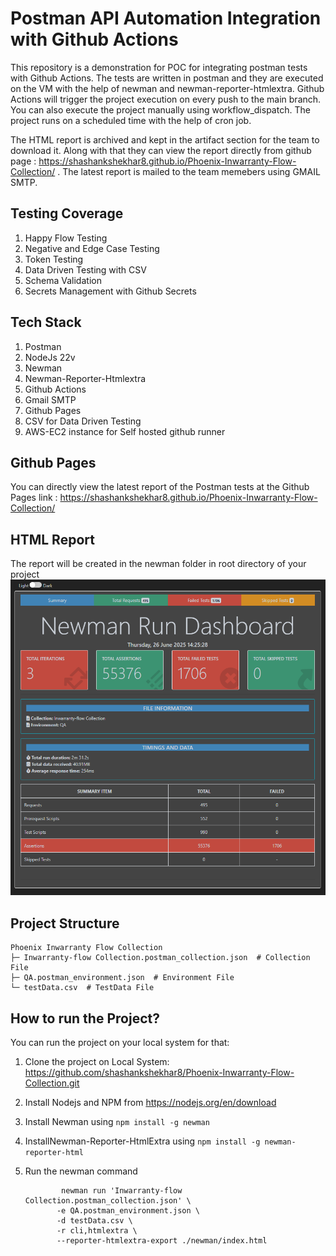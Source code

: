 # Postman API Automation Integration with Github Actions #

This repository is a demonstration for POC for integrating postman tests with Github Actions. The tests are written in postman and they are executed on the VM with the help of newman and newman-reporter-htmlextra.
Github Actions will trigger the project execution on every push to the main branch. You can also execute the project manually using workflow_dispatch. The project runs on a scheduled time with the help of cron job.

The HTML report is archived and kept in the artifact section for the team to download it. Along with that they can view the report directly from github page : https://shashankshekhar8.github.io/Phoenix-Inwarranty-Flow-Collection/ .
The latest report is mailed to the team memebers using GMAIL SMTP.

## Testing Coverage ##
1. Happy Flow Testing
2. Negative and Edge Case Testing
3. Token Testing
4. Data Driven Testing with CSV
5. Schema Validation
6. Secrets Management with Github Secrets

## Tech Stack ##
1. Postman
2. NodeJs 22v
3. Newman
4. Newman-Reporter-Htmlextra
5. Github Actions
6. Gmail SMTP
7. Github Pages
8. CSV for Data Driven Testing
9. AWS-EC2 instance for Self hosted github runner

## Github Pages ##
You can directly view the latest report of the Postman tests at the Github Pages link : https://shashankshekhar8.github.io/Phoenix-Inwarranty-Flow-Collection/

## HTML Report ##
The report will be created in the newman folder in root directory of your project
![Postman Report](https://github.com/shashankshekhar8/Phoenix-Inwarranty-Flow-Collection/blob/static-content/Newman-Report.PNG)

## Project Structure ##
```
Phoenix Inwarranty Flow Collection
├─ Inwarranty-flow Collection.postman_collection.json  # Collection File
├─ QA.postman_environment.json  # Environment File
└─ testData.csv  # TestData File

```

## How to run the Project? ##
You can run the project on your local system for that:
1. Clone the project on Local System: https://github.com/shashankshekhar8/Phoenix-Inwarranty-Flow-Collection.git
2. Install Nodejs and NPM from https://nodejs.org/en/download
3. Install Newman using ```npm install -g newman```
4. InstallNewman-Reporter-HtmlExtra using ```npm install -g newman-reporter-html```
5. Run the newman command

               newman run 'Inwarranty-flow Collection.postman_collection.json' \
              -e QA.postman_environment.json \
              -d testData.csv \
              -r cli,htmlextra \
              --reporter-htmlextra-export ./newman/index.html





